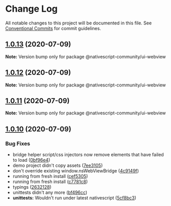 # Change Log

All notable changes to this project will be documented in this file.
See [Conventional Commits](https://conventionalcommits.org) for commit guidelines.

## [1.0.13](https://github.com/nativescript-community/ui-webview/compare/v1.0.12...v1.0.13) (2020-07-09)

**Note:** Version bump only for package @nativescript-community/ui-webview





## [1.0.12](https://github.com/nativescript-community/ui-webview/compare/v1.0.11...v1.0.12) (2020-07-09)

**Note:** Version bump only for package @nativescript-community/ui-webview





## [1.0.11](https://github.com/nativescript-community/ui-webview/compare/v1.0.10...v1.0.11) (2020-07-09)

**Note:** Version bump only for package @nativescript-community/ui-webview





## [1.0.10](https://github.com/nativescript-community/ui-webview/compare/v5.2.0...v1.0.10) (2020-07-09)


### Bug Fixes

* bridge helper script/css injectors now remove elements that have failed to load ([0bf96e4](https://github.com/nativescript-community/ui-webview/commit/0bf96e43b2521ab4e43af13342565d6dcafee7d1))
* demo project didn't copy assets ([7ee3105](https://github.com/nativescript-community/ui-webview/commit/7ee31054a90b0596d75eb99dfd0546f40032b1aa))
* don't override existing window.nsWebViewBridge ([4c9149f](https://github.com/nativescript-community/ui-webview/commit/4c9149fb996426fe9c6ee8ae0503cd2fa54069d3))
* running from fresh install ([cef5305](https://github.com/nativescript-community/ui-webview/commit/cef5305634f75128d82c5f1556745a33f6a7d925))
* running from fresh install ([c7781c8](https://github.com/nativescript-community/ui-webview/commit/c7781c80cf94a3da9d912f7dc0004b4d5cfe87d6))
* typings ([2632128](https://github.com/nativescript-community/ui-webview/commit/26321282d6bbb58454fdc704e0e9ed5ddb95c44b))
* unittests didn't any more ([bf496cc](https://github.com/nativescript-community/ui-webview/commit/bf496cc2ab3126dc056605b84de6e2ee45a85952))
* **unittests:** Wouldn't run under latest nativescript ([5cf8bc3](https://github.com/nativescript-community/ui-webview/commit/5cf8bc3a223203a573a978ca557f8af6bdbd65e3))
